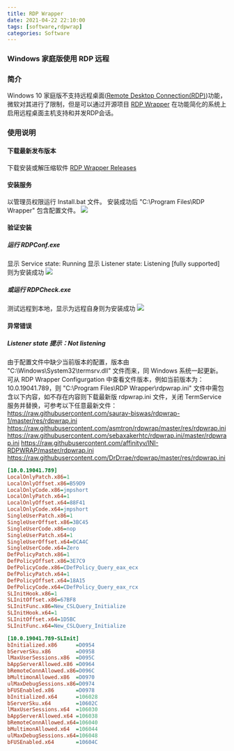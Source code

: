 ```yaml
---
title: RDP Wrapper
date: 2021-04-22 22:10:00
tags: [software,rdpwrap]
categories: Software
---
```

### Windows 家庭版使用 RDP 远程
<!-- more -->
### 简介
Windows 10 家庭版不支持远程桌面([Remote Desktop Connection(RDP)](https://support.microsoft.com/en-us/windows/how-to-use-remote-desktop-5fe128d5-8fb1-7a23-3b8a-41e636865e8c))功能，微软对其进行了限制，但是可以通过开源项目 [RDP Wrapper](https://github.com/asmtron/rdpwrap) 在功能简化的系统上启用远程桌面主机支持和并发RDP会话。

### 使用说明
#### 下载最新发布版本
下载安装或解压缩软件 [RDP Wrapper Releases](https://github.com/stascorp/rdpwrap/releases/)

#### 安装服务
以管理员权限运行 Install.bat 文件。
安装成功后 "C:\Program Files\RDP Wrapper" 包含配置文件。
<img src="https://sadness96.github.io/images/blog/software-RDPWrapper/RDPWrapperInstall.png"/>

#### 验证安装
##### 运行 RDPConf.exe
显示 Service state: Running
显示 Listener state: Listening [fully supported]
则为安装成功
<img src="https://sadness96.github.io/images/blog/software-RDPWrapper/RDPWrapperListenin.png"/>

##### 或运行 RDPCheck.exe
测试远程到本地，显示为远程自身则为安装成功
<img src="https://sadness96.github.io/images/blog/software-RDPWrapper/RDPWrapperChecker.png"/>

#### 异常错误
##### Listener state 提示：Not listening
由于配置文件中缺少当前版本的配置，版本由 "C:\Windows\System32\termsrv.dll" 文件而来，同 Windows 系统一起更新。
可从 RDP Wrapper Configurgation 中查看文件版本，例如当前版本为：10.0.19041.789，则 "C:\Program Files\RDP Wrapper\rdpwrap.ini" 文件中需包含以下内容，如不存在内容则下载最新版 rdpwrap.ini 文件，关闭 TermService 服务并替换，可参考以下任意最新文件：
https://raw.githubusercontent.com/saurav-biswas/rdpwrap-1/master/res/rdpwrap.ini
https://raw.githubusercontent.com/asmtron/rdpwrap/master/res/rdpwrap.ini
https://raw.githubusercontent.com/sebaxakerhtc/rdpwrap.ini/master/rdpwrap.ini
https://raw.githubusercontent.com/affinityv/INI-RDPWRAP/master/rdpwrap.ini
https://raw.githubusercontent.com/DrDrrae/rdpwrap/master/res/rdpwrap.ini
``` ini
[10.0.19041.789]
LocalOnlyPatch.x86=1
LocalOnlyOffset.x86=B59D9
LocalOnlyCode.x86=jmpshort
LocalOnlyPatch.x64=1
LocalOnlyOffset.x64=88F41
LocalOnlyCode.x64=jmpshort
SingleUserPatch.x86=1
SingleUserOffset.x86=3BC45
SingleUserCode.x86=nop
SingleUserPatch.x64=1
SingleUserOffset.x64=0CA4C
SingleUserCode.x64=Zero
DefPolicyPatch.x86=1
DefPolicyOffset.x86=3E7C9
DefPolicyCode.x86=CDefPolicy_Query_eax_ecx
DefPolicyPatch.x64=1
DefPolicyOffset.x64=18A15
DefPolicyCode.x64=CDefPolicy_Query_eax_rcx
SLInitHook.x86=1
SLInitOffset.x86=67BF8
SLInitFunc.x86=New_CSLQuery_Initialize
SLInitHook.x64=1
SLInitOffset.x64=1D5BC
SLInitFunc.x64=New_CSLQuery_Initialize

[10.0.19041.789-SLInit]
bInitialized.x86      =D0954
bServerSku.x86        =D0958
lMaxUserSessions.x86  =D095C
bAppServerAllowed.x86 =D0964
bRemoteConnAllowed.x86=D096C
bMultimonAllowed.x86  =D0970
ulMaxDebugSessions.x86=D0974
bFUSEnabled.x86       =D0978
bInitialized.x64      =106028
bServerSku.x64        =10602C
lMaxUserSessions.x64  =106030
bAppServerAllowed.x64 =106038
bRemoteConnAllowed.x64=106040
bMultimonAllowed.x64  =106044
ulMaxDebugSessions.x64=106048
bFUSEnabled.x64       =10604C
```